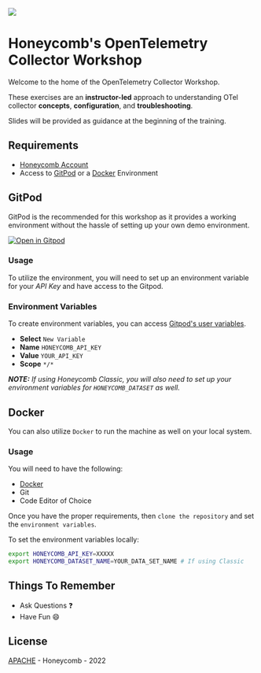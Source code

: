 ![](https://www.honeycomb.io/wp-content/themes/honeycomb/assets/img/logo_white.svg)

# Honeycomb's OpenTelemetry Collector Workshop

Welcome to the home of the OpenTelemetry Collector Workshop.

These exercises are an **instructor-led** approach to understanding OTel collector **concepts**, **configuration**, and **troubleshooting**.

Slides will be provided as guidance at the beginning of the training.

## Requirements

- [Honeycomb Account](https://ui.honeycomb.io/signup)
- Access to [GitPod](https://gitpod.io) or a [Docker](https://www.docker.com) Environment

## GitPod

GitPod is the recommended for this workshop as it provides a working environment without the hassle of setting up your own demo environment.

[![Open in Gitpod](https://gitpod.io/button/open-in-gitpod.svg)](https://gitpod.io/#https://github.com/honeycombio/opentelemetry-collector-workshop/tree/wip.alayshia)
### Usage

To utilize the environment, you will need to set up an environment variable for your _API Key_ and have access to the Gitpod.

### Environment Variables

To create environment variables, you can access [Gitpod's user variables](https://gitpod.io/variables).

- **Select** `New Variable`
- **Name** `HONEYCOMB_API_KEY`
- **Value** `YOUR_API_KEY`
- **Scope** `*/*`

_**NOTE:** If using Honeycomb Classic, you will also need to set up your environment variables for `HONEYCOMB_DATASET` as well._

## Docker

You can also utilize `Docker` to run the machine as well on your local system.

### Usage

You will need to have the following:

- [Docker](https://www.docker.com)
- Git
- Code Editor of Choice

Once you have the proper requirements, then `clone the repository` and set the `environment variables`.

To set the environment variables locally: 

```sh
export HONEYCOMB_API_KEY=XXXXX
export HONEYCOMB_DATASET_NAME=YOUR_DATA_SET_NAME # If using Classic
```



## Things To Remember

- Ask Questions :question:
- Have Fun :smile:


## License

[APACHE](LICENSE) - Honeycomb - 2022